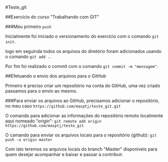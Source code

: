 #Teste_git

##Exercício do curso "Trabalhando com GIT"

###Meu primeiro `push`

Inicialmente foi iniciado o versionamento do exercício com o comando `git init`.

logo em seguinda todos os arquivos do diretório foram adicionados usando o comando `git add .`.

Por fim foi realizado o commit com o comando `git commit -m "mensagem"`.

##Efetuando o envio dos arquivos para o GitHub

Primeiro é preciso criar um repositório na conta do GitHub, uma vez criado passamos para o envio ao mesmo.

###Para enviar os arquivos ao GitHub, precisamos adicionar o repositório, no meu caso `https://github.com/masptj/teste_git.git`

O comando para adicionar as informações do repositório remoto localmente aqui nomeado "origin": `git remote add origin https://github.com/masptj/teste_git`

O camando para enviar os arquivos locais para o repositório (github): `git push -u origin master`

Com isto teremos os arquivos locais do branch "Master" disponíveis para quem desejar acompanhar e baixar e passar a contribuir.

